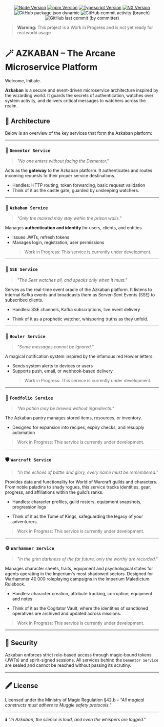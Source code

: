 <div align="center">

[![Node Version](https://img.shields.io/static/v1?label=Node&message=23.4.0&color=purple&style=for-the-badge)](https://nodejs.org)
[![npm Version](https://img.shields.io/static/v1?label=npm&message=11.0.0&color=purple&style=for-the-badge)](https://nodejs.org)
[![Typescript Version](https://img.shields.io/static/v1?label=Typescript&message=5.7.3&color=purple&style=for-the-badge)](https://typescriptlang.org)
[![NX Version](https://img.shields.io/static/v1?label=NX&message=20.4.5&color=purple&style=for-the-badge)](https://nx.dev)
![GitHub package.json dynamic](https://img.shields.io/github/package-json/version/ToxicToast/Azkaban_V4?style=for-the-badge&label=VERSION&color=purple)
![GitHub commit activity (branch)](https://img.shields.io/github/commit-activity/t/ToxicToast/Azkaban_V4?style=for-the-badge&label=COMMITS&color=purple)
![GitHub last commit (by committer)](https://img.shields.io/github/last-commit/ToxicToast/Azkaban_V4?style=for-the-badge&label=LAST%20COMMIT&color=purple)

</div>

> **Warning:**
> This project is a Work in Progress and is not yet ready for real world usage

# 🪄 AZKABAN – The Arcane Microservice Platform

Welcome, Initiate.

**Azkaban** is a secure and event-driven microservice architecture inspired by the wizarding world. It guards the secrets of authentication, watches over system activity, and delivers critical messages to watchers across the realm.

## 🧱 Architecture

Below is an overview of the key services that form the Azkaban platform:

---

### 🧊 `Dementor Service`

> _"No one enters without facing the Dementor."_

Acts as the **gateway** to the Azkaban platform. It authenticates and routes incoming requests to their proper service destinations.

- Handles: HTTP routing, token forwarding, basic request validation
- Think of it as the castle gate, guarded by unsleeping watchers.

---

### 🏰 `Azkaban Service`

> _"Only the marked may stay within the prison walls."_

Manages **authentication and identity** for users, clients, and entities.

- Issues JWTs, refresh tokens
- Manages login, registration, user permissions
    > Work in Progress: This service is currently under development.

---

### 🔮 `SSE Service`

> _"The Seer watches all, and speaks only when it must."_

Serves as the real-time event oracle of the Azkaban platform. It listens to internal Kafka events and broadcasts them as Server-Sent Events (SSE) to subscribed clients.

- Handles: SSE channels, Kafka subscriptions, live event delivery

- Think of it as a prophetic watcher, whispering truths as they unfold.

---

### 📣 `Howler Service`

> _"Some messages cannot be ignored."_

A magical notification system inspired by the infamous red Howler letters.

- Sends system alerts to devices or users
- Supports push, email, or webhook-based delivery
    > Work in Progress: This service is currently under development.

---

### 🥫 `Foodfolio Service`

> _"No potion may be brewed without ingredients."_

The Azkaban pantry manages stored items, resources, or inventory.

- Designed for expansion into recipes, expiry checks, and resupply automation

> Work in Progress: This service is currently under development.

---

### 🛡️ `Warcraft Service`

> _"In the echoes of battle and glory, every name must be remembered."_

Provides data and functionality for World of Warcraft guilds and characters. From noble paladins to shady rogues, this service tracks identities, gear, progress, and affiliations within the guild’s ranks.

- Handles: character profiles, guild rosters, equipment snapshots, progression logs

- Think of it as the Tome of Kings, safeguarding the legacy of your adventurers.

> Work in Progress: This service is currently under development.

---

### ⚙️ `Warhammer Service`

> _"In the grim darkness of the far future, only the worthy are recorded."_

Manages character sheets, traits, equipment and psychological states for agents operating in the Imperium's most shadowed sectors. Designed for Warhammer 40.000 roleplaying campaigns in the Imperium Maledictum Rulebook.

- Handles: character creation, attribute tracking, corruption, equipment and notes

- Think of it as the Cogitator Vault, where the identities of sanctioned operatives are archived and updated across missions.

> Work in Progress: This service is currently under development.

---

## 🔐 Security

Azkaban enforces strict role-based access through magic-bound tokens (JWTs) and spirit-signed sessions. All services behind the `Dementor Service` are sealed and cannot be reached without passing its scrutiny.

---

## 🖋️ License

Licensed under the Ministry of Magic Regulation §42.b – _"All magical constructs must adhere to Muggle safety protocols."_

---

🕯️ _"In Azkaban, the silence is loud, and even the whispers are logged."_
